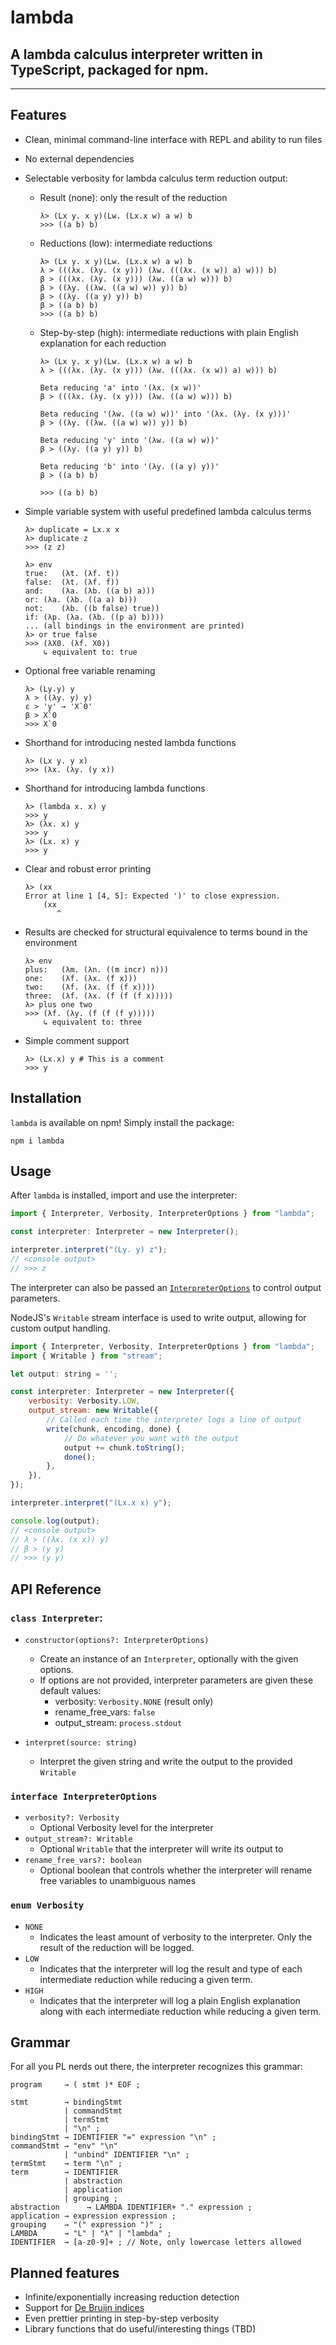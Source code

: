 # lambda

## A lambda calculus interpreter written in TypeScript, packaged for npm.

---

## Features

-   Clean, minimal command-line interface with REPL and ability to run files
-   No external dependencies
-   Selectable verbosity for lambda calculus term reduction output:

    -   Result (none): only the result of the reduction
        ```
        λ> (Lx y. x y)(Lw. (Lx.x w) a w) b
        >>> ((a b) b)
        ```
    -   Reductions (low): intermediate reductions
        ```
        λ> (Lx y. x y)(Lw. (Lx.x w) a w) b
        λ > (((λx. (λy. (x y))) (λw. (((λx. (x w)) a) w))) b)
        β > (((λx. (λy. (x y))) (λw. ((a w) w))) b)
        β > ((λy. ((λw. ((a w) w)) y)) b)
        β > ((λy. ((a y) y)) b)
        β > ((a b) b)
        >>> ((a b) b)
        ```
    -   Step-by-step (high): intermediate reductions with plain English explanation for each reduction

        ```
        λ> (Lx y. x y)(Lw. (Lx.x w) a w) b
        λ > (((λx. (λy. (x y))) (λw. (((λx. (x w)) a) w))) b)

        Beta reducing 'a' into '(λx. (x w))'
        β > (((λx. (λy. (x y))) (λw. ((a w) w))) b)

        Beta reducing '(λw. ((a w) w))' into '(λx. (λy. (x y)))'
        β > ((λy. ((λw. ((a w) w)) y)) b)

        Beta reducing 'y' into '(λw. ((a w) w))'
        β > ((λy. ((a y) y)) b)

        Beta reducing 'b' into '(λy. ((a y) y))'
        β > ((a b) b)

        >>> ((a b) b)
        ```

-   Simple variable system with useful predefined lambda calculus terms
    ```
    λ> duplicate = Lx.x x
    λ> duplicate z
    >>> (z z)
    ```
    ```
    λ> env
    true:	(λt. (λf. t))
    false:	(λt. (λf. f))
    and:	(λa. (λb. ((a b) a)))
    or:	(λa. (λb. ((a a) b)))
    not:	(λb. ((b false) true))
    if:	(λp. (λa. (λb. ((p a) b))))
    ... (all bindings in the environment are printed)
    λ> or true false
    >>> (λX0. (λf. X0))
        ↳ equivalent to: true
    ```
-   Optional free variable renaming

    ```
    λ> (Ly.y) y
    λ > ((λy. y) y)
    ε > 'y' → 'X`0'
    β > X`0
    >>> X`0
    ```

-   Shorthand for introducing nested lambda functions
    ```
    λ> (Lx y. y x)
    >>> (λx. (λy. (y x))
    ```
-   Shorthand for introducing lambda functions
    ```
    λ> (lambda x. x) y
    >>> y
    λ> (λx. x) y
    >>> y
    λ> (Lx. x) y
    >>> y
    ```
-   Clear and robust error printing
    ```
    λ> (xx
    Error at line 1 [4, 5]: Expected ')' to close expression.
        (xx
           ^
    ```

-   Results are checked for structural equivalence to terms bound in the environment

    ```
    λ> env
    plus:	(λm. (λn. ((m incr) n)))
    one:	(λf. (λx. (f x)))
    two:	(λf. (λx. (f (f x))))
    three:	(λf. (λx. (f (f (f x)))))
    λ> plus one two
    >>> (λf. (λy. (f (f (f y)))))
        ↳ equivalent to: three
    ```

-   Simple comment support
    ```
    λ> (Lx.x) y # This is a comment
    >>> y
    ```

## Installation

`lambda` is available on npm! Simply install the package:

```
npm i lambda
```

## Usage

After `lambda` is installed, import and use the interpreter:

```js
import { Interpreter, Verbosity, InterpreterOptions } from "lambda";

const interpreter: Interpreter = new Interpreter();

interpreter.interpret("(Ly. y) z");
// <console output>
// >>> z
```

The interpreter can also be passed an [`InterpreterOptions`](#`interface-InterpreterOptions`) to control output parameters.

NodeJS's `Writable` stream interface is used to write output, allowing for custom output handling.
```js
import { Interpreter, Verbosity, InterpreterOptions } from "lambda";
import { Writable } from "stream";

let output: string = '';

const interpreter: Interpreter = new Interpreter({
    verbosity: Verbosity.LOW,
    output_stream: new Writable({
        // Called each time the interpreter logs a line of output
        write(chunk, encoding, done) {
            // Do whatever you want with the output
            output += chunk.toString();
            done();
        },
    }),
});

interpreter.interpret("(Lx.x x) y");

console.log(output);
// <console output>
// λ > ((λx. (x x)) y)
// β > (y y)
// >>> (y y)
```

## API Reference

### `class Interpreter`:
- `constructor(options?: InterpreterOptions)`
    - Create an instance of an `Interpreter`, optionally with the given options.
    - If options are not provided, interpreter parameters are given these default values:
        -   verbosity: `Verbosity.NONE` (result only)
        -   rename_free_vars: `false`
        -   output_stream: `process.stdout`

- `interpret(source: string)`
    - Interpret the given string and write the output to the provided `Writable`

### `interface InterpreterOptions`
- `verbosity?: Verbosity`
    - Optional Verbosity level for the interpreter
- `output_stream?: Writable`
    - Optional `Writable` that the interpreter will write its output to
- `rename_free_vars?: boolean`
    - Optional boolean that controls whether the interpreter will rename free variables to unambiguous names

### `enum Verbosity`
- `NONE`
    - Indicates the least amount of verbosity to the interpreter. Only the result of the reduction will be logged.
- `LOW`
    - Indicates that the interpreter will log the result and type of each intermediate reduction while reducing a given term.
- `HIGH`
    - Indicates that the interpreter will log a plain English explanation along with each intermediate reduction while reducing a given term.

## Grammar

For all you PL nerds out there, the interpreter recognizes this grammar:
```
program     → ( stmt )* EOF ;

stmt        → bindingStmt
            | commandStmt
            | termStmt
            | "\n" ;
bindingStmt → IDENTIFIER "=" expression "\n" ;
commandStmt → "env" "\n"
            | "unbind" IDENTIFIER "\n" ;
termStmt    → term "\n" ;
term        → IDENTIFIER
            | abstraction
            | application
            | grouping ;
abstraction      → LAMBDA IDENTIFIER+ "." expression ;
application → expression expression ;
grouping    → "(" expression ")" ;
LAMBDA      → "L" | "λ" | "lambda" ;
IDENTIFIER  → [a-z0-9]+ ; // Note, only lowercase letters allowed
```

## Planned features

-   Infinite/exponentially increasing reduction detection
-   Support for [De Bruijn indices](https://en.wikipedia.org/wiki/De_Bruijn_index)
-   Even prettier printing in step-by-step verbosity
-   Library functions that do useful/interesting things (TBD)
